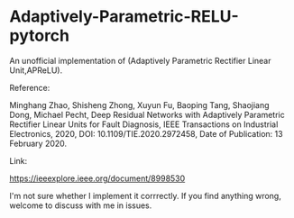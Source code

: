 # Adaptively-Parametric-RELU-pytorch

An unofficial implementation of (Adaptively Parametric Rectifier Linear Unit,APReLU).

Reference:

Minghang Zhao, Shisheng Zhong, Xuyun Fu, Baoping Tang, Shaojiang Dong, Michael Pecht, Deep Residual Networks with Adaptively Parametric Rectifier Linear Units for Fault Diagnosis, IEEE Transactions on Industrial Electronics, 2020, DOI: 10.1109/TIE.2020.2972458, Date of Publication: 13 February 2020.

Link:

https://ieeexplore.ieee.org/document/8998530

I'm not sure whether I implement it corrrectly. If you find anything wrong, welcome to discuss with me in issues.
